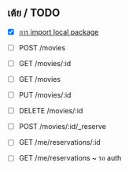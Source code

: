 ## เต้ย / TODO

- [x] [การ import local package](https://riptutorial.com/go/example/22421/importing-packages)
- [ ] POST /movies
- [ ] GET /movies/:id
- [ ] GET /movies
- [ ] PUT /movies/:id
- [ ] DELETE /movies/:id

- [ ] POST /movies/:id/_reserve
- [ ] GET /me/reservations/:id
- [ ] GET /me/reservations ~ รอ auth